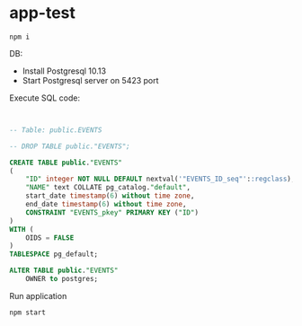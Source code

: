 # app-test

```
npm i
```

DB:
- Install Postgresql 10.13
- Start Postgresql server on 5423 port

Execute SQL code:
```SQL


-- Table: public.EVENTS

-- DROP TABLE public."EVENTS";

CREATE TABLE public."EVENTS"
(
    "ID" integer NOT NULL DEFAULT nextval('"EVENTS_ID_seq"'::regclass),
    "NAME" text COLLATE pg_catalog."default",
    start_date timestamp(6) without time zone,
    end_date timestamp(6) without time zone,
    CONSTRAINT "EVENTS_pkey" PRIMARY KEY ("ID")
)
WITH (
    OIDS = FALSE
)
TABLESPACE pg_default;

ALTER TABLE public."EVENTS"
    OWNER to postgres;
```

Run application
```
npm start
```